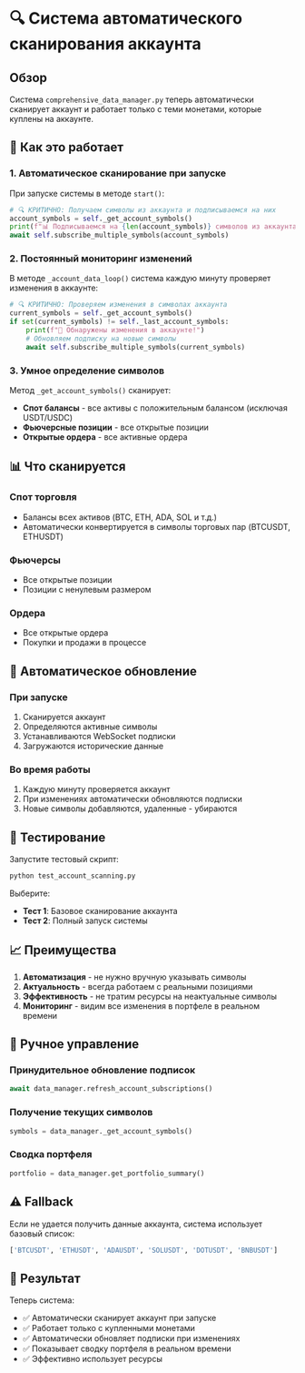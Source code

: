 # 🔍 Система автоматического сканирования аккаунта

## Обзор

Система `comprehensive_data_manager.py` теперь автоматически сканирует аккаунт и работает только с теми монетами, которые куплены на аккаунте.

## 🚀 Как это работает

### 1. Автоматическое сканирование при запуске
При запуске системы в методе `start()`:
```python
# 🔍 КРИТИЧНО: Получаем символы из аккаунта и подписываемся на них
account_symbols = self._get_account_symbols()
print(f"📊 Подписываемся на {len(account_symbols)} символов из аккаунта: {', '.join(account_symbols)}")
await self.subscribe_multiple_symbols(account_symbols)
```

### 2. Постоянный мониторинг изменений
В методе `_account_data_loop()` система каждую минуту проверяет изменения в аккаунте:
```python
# 🔍 КРИТИЧНО: Проверяем изменения в символах аккаунта
current_symbols = self._get_account_symbols()
if set(current_symbols) != self._last_account_symbols:
    print(f"🔄 Обнаружены изменения в аккаунте!")
    # Обновляем подписку на новые символы
    await self.subscribe_multiple_symbols(current_symbols)
```

### 3. Умное определение символов
Метод `_get_account_symbols()` сканирует:
- **Спот балансы** - все активы с положительным балансом (исключая USDT/USDC)
- **Фьючерсные позиции** - все открытые позиции
- **Открытые ордера** - все активные ордера

## 📊 Что сканируется

### Спот торговля
- Балансы всех активов (BTC, ETH, ADA, SOL и т.д.)
- Автоматически конвертируется в символы торговых пар (BTCUSDT, ETHUSDT)

### Фьючерсы
- Все открытые позиции
- Позиции с ненулевым размером

### Ордера
- Все открытые ордера
- Покупки и продажи в процессе

## 🔄 Автоматическое обновление

### При запуске
1. Сканируется аккаунт
2. Определяются активные символы
3. Устанавливаются WebSocket подписки
4. Загружаются исторические данные

### Во время работы
1. Каждую минуту проверяется аккаунт
2. При изменениях автоматически обновляются подписки
3. Новые символы добавляются, удаленные - убираются

## 🧪 Тестирование

Запустите тестовый скрипт:
```bash
python test_account_scanning.py
```

Выберите:
- **Тест 1**: Базовое сканирование аккаунта
- **Тест 2**: Полный запуск системы

## 📈 Преимущества

1. **Автоматизация** - не нужно вручную указывать символы
2. **Актуальность** - всегда работаем с реальными позициями
3. **Эффективность** - не тратим ресурсы на неактуальные символы
4. **Мониторинг** - видим все изменения в портфеле в реальном времени

## 🔧 Ручное управление

### Принудительное обновление подписок
```python
await data_manager.refresh_account_subscriptions()
```

### Получение текущих символов
```python
symbols = data_manager._get_account_symbols()
```

### Сводка портфеля
```python
portfolio = data_manager.get_portfolio_summary()
```

## ⚠️ Fallback

Если не удается получить данные аккаунта, система использует базовый список:
```python
['BTCUSDT', 'ETHUSDT', 'ADAUSDT', 'SOLUSDT', 'DOTUSDT', 'BNBUSDT']
```

## 🎯 Результат

Теперь система:
- ✅ Автоматически сканирует аккаунт при запуске
- ✅ Работает только с купленными монетами
- ✅ Автоматически обновляет подписки при изменениях
- ✅ Показывает сводку портфеля в реальном времени
- ✅ Эффективно использует ресурсы 